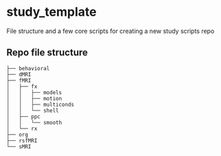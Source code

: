 # study_template
File structure and a few core scripts for creating a new study scripts repo

## Repo file structure
```
├── behavioral
├── dMRI
├── fMRI
│   ├── fx
│   │   ├── models
│   │   ├── motion
│   │   ├── multiconds
│   │   └── shell
│   ├── ppc
│   │   └── smooth
│   └── rx
├── org
├── rsfMRI
└── sMRI
```
